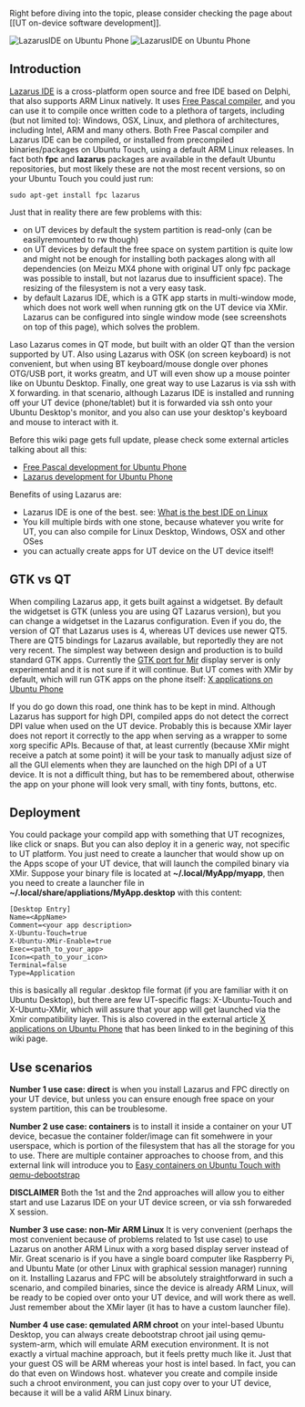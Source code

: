 Right before diving into the topic, please consider checking the page about [[UT on-device software development]].

![LazarusIDE on Ubuntu Phone](https://qph.ec.quoracdn.net/main-qimg-4ac8c75b2f4d0ac80fc82d74a48b1bd3)
![LazarusIDE on Ubuntu Phone](https://qph.ec.quoracdn.net/main-qimg-60417c6805535103beb6b0f5e63ac290)

## Introduction

[Lazarus IDE](https://www.lazarus-ide.org) is a cross-platform open source and free IDE based on Delphi, that also supports ARM Linux natively. It uses [Free Pascal compiler](https://www.freepascal.org), and you can use it to compile once written code to a plethora of targets, including (but not limited to): Windows, OSX, Linux, and plethora of architectures, including Intel, ARM and many others. Both Free Pascal compiler and Lazarus IDE can be compiled, or installed from precompiled binaries/packages on Ubuntu Touch, using a default ARM Linux releases. In fact both **fpc** and **lazarus** packages are available in the default Ubuntu repositories, but most likely these are not the most recent versions, so on your Ubuntu Touch you could just run:
     
    sudo apt-get install fpc lazarus
     
Just that in reality there are few problems with this:
* on UT devices by default the system partition is read-only (can be easilyremounted to rw though)
* on UT devices by default the free space on system partition is quite low and might not be enough for installing both packages along with all dependencies (on Meizu MX4 phone with original UT only fpc package was possible to install, but not lazarus due to insufficient space). The resizing of the filesystem is not a very easy task.
* by default Lazarus IDE, which is a GTK app starts in multi-window mode, which does not work well when running gtk on the UT device via XMir. Lazarus can be configured into single window mode (see screenshots on top of this page), which solves the problem. 

Laso Lazarus comes in QT mode, but built with an older QT than the version supported by UT. Also using Lazarus with OSK (on screen keyboard) is not convenient, but when using BT keyboard/mouse dongle over phones OTG/USB port, it works greatm, and UT will even show up a mouse pointer like on Ubuntu Desktop. Finally, one great way to use Lazarus is via ssh with X forwarding. in that scenario, although Lazarus IDE is installed and running off your UT device (phone/tablet) but it is forwarded via ssh onto your Ubuntu Desktop's monitor, and you also can use your desktop's keyboard and mouse to interact with it.

Before this wiki page gets full update, please check some external articles talking about all this:
* [Free Pascal development for Ubuntu Phone](http://kriscode.blogspot.tw/2016/09/freepascal-development-for-ubuntu-phone.html)
* [Lazarus development for Ubuntu Phone](http://kriscode.blogspot.tw/2016/10/lazarus-development-for-ubuntu-phone.html)

Benefits of using Lazarus are:
* Lazarus IDE is one of the best. see: [What is the best IDE on Linux](https://www.quora.com/What-is-the-best-IDE-for-Linux/answer/Krzysztof-Kamil-Jacewicz?srid=uKbMW)
* You kill multiple birds with one stone, because whatever you write for UT, you can also compile for Linux Desktop, Windows, OSX and other OSes
* you can actually create apps for UT device on the UT device itself!

## GTK vs QT

When compiling Lazarus app, it gets built against a widgetset. By default the widgetset is GTK (unless you are using QT Lazarus version), but you can change a widgetset in the Lazarus configuration. Even if you do, the version of QT that Lazarus uses is 4, whereas UT devices use newer QT5. There are QT5 bindings for Lazarus available, but reportedly they are not very recent.
The simplest way between design and production is to build standard GTK apps. Currently the [GTK port for Mir](http://www.omgubuntu.co.uk/2014/06/ubuntu-devs-demo-gtk-apps-running-mir-unity-8) display server is only experimental and it is not sure if it will continue. But UT comes with XMir by default, which will run GTK apps on the phone itself: [X applications on Ubuntu Phone](http://kriscode.blogspot.tw/2016/09/x-applications-on-ubuntu-phone.html)

If you do go down this road, one think has to be kept in mind. Although Lazarus has support for high DPI, compiled apps do not detect the correct DPI value when used on the UT device. Probably this is because XMir layer does not report it correctly to the app when serving as a wrapper to some xorg specific APIs. Because of that, at least currently (because XMir might receive a patch at some point) it will be your task to manually adjust size of all the GUI elements when they are launched on the high DPI of a UT device. It is not a difficult thing, but has to be remembered about, otherwise the app on your phone will look very small, with tiny fonts, buttons, etc.

##  Deployment

You could package your compild app with something that UT recognizes, like click or snaps. But you can also deploy it in a generic way, not specific to UT platform. You just need to create a launcher that would show up on the Apps scope of your UT device, that will launch the compiled binary via XMir. Suppose your binary file is located at **~/.local/MyApp/myapp**, then you need to create a launcher file in **~/.local/share/appliations/MyApp.desktop** with this content:
    
    [Desktop Entry]
    Name=<AppName>
    Comment=<your app description>
    X-Ubuntu-Touch=true
    X-Ubuntu-XMir-Enable=true
    Exec=<path_to_your_app>
    Icon=<path_to_your_icon>
    Terminal=false
    Type=Application
     
this is basically all regular .desktop file format (if you are familiar with it on Ubuntu Desktop), but there are few UT-specific flags: X-Ubuntu-Touch and X-Ubuntu-XMir, which will assure that your app will get launched via the Xmir compatibility layer. This is also covered in the external article [X applications on Ubuntu Phone](http://kriscode.blogspot.tw/2016/09/x-applications-on-ubuntu-phone.html) that has been linked to in the begining of this wiki page.

## Use scenarios

**Number 1 use case: direct** is when you install Lazarus and FPC directly on your UT device, but unless you can ensure enough free space on your system partition, this can be troublesome.

**Number 2 use case: containers** is to install it inside a container on your UT device, becasue the container folder/image can fit somehwere in your userspace, which is portion of the filesystem that has all the storage for you to use. There are multiple container approaches to choose from, and this external link will introduce you to [Easy containers on Ubuntu Touch with qemu-debootstrap](http://kriscode.blogspot.tw/2016/12/easy-containers-on-ubuntu-touch.html)

**DISCLAIMER**
Both the 1st and the 2nd approaches will allow you to either start and use Lazarus IDE on your UT device screen, or via ssh forwareded X session.

**Number 3 use case: non-Mir ARM Linux**
It is very convenient (perhaps the most convenient because of problems related to 1st use case) to use Lazarus on another ARM Linux with a xorg based display server instead of Mir. Great scenario is if you have a single board computer like Raspberry Pi, and Ubuntu Mate (or other Linux with graphical session manager) running on it. Installing Lazarus and FPC will be absolutely straightforward in such a scenario, and compiled binaries, since the device is already ARM Linux, will be ready to be copied over onto your UT device, and will work there as well. Just remember about the XMir layer (it has to have a custom launcher file).

**Number 4 use case: qemulated ARM chroot**
on your intel-based Ubuntu Desktop, you can always create debootstrap chroot jail using qemu-system-arm, which will emulate ARM execution environment. It is not exactly a virtual machine approach, but it feels pretty much like it. Just that your guest OS will be ARM whereas your host is intel based. In fact, you can do that even on Windows host. whatever you create and compile inside such a chroot environment, you can just copy over to your UT device, because it will be a valid ARM Linux binary.